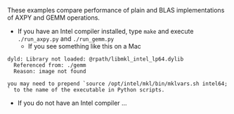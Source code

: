 These examples compare performance of plain and BLAS implementations of AXPY and GEMM operations.

- If you have an Intel compiler installed, type `make` and execute `./run_axpy.py` and `./run_gemm.py`
  - If you see something like this on a Mac
```
dyld: Library not loaded: @rpath/libmkl_intel_lp64.dylib
  Referenced from: ./gemm
  Reason: image not found
``` 
    you may need to prepend `source /opt/intel/mkl/bin/mklvars.sh intel64; ` to the name of the executable in Python scripts.
- If you do not have an Intel compiler ...

